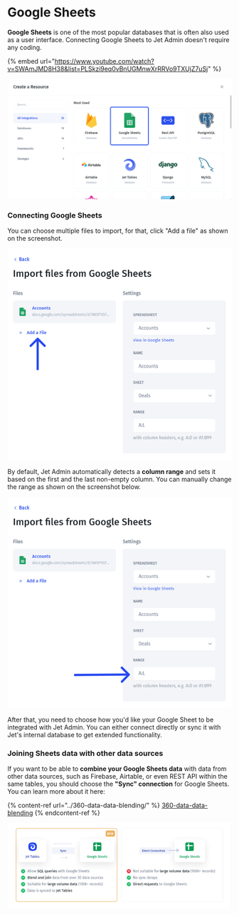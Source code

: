 # Google Sheets

**Google Sheets** is one of the most popular databases that is often also used as a user interface. Connecting Google Sheets to Jet Admin doesn't require any coding.&#x20;

{% embed url="https://www.youtube.com/watch?v=SWAmJMD8H38&list=PLSkzi9eq0vBnUGMnwXrRRVo9TXUjZ7uSj" %}

![](../../.gitbook/assets/dtjfyt.png)

### Connecting Google Sheets

You can choose multiple files to import, for that, click "Add a file" as shown on the screenshot.

![](../../.gitbook/assets/kfmgyjt.png)

By default, Jet Admin automatically detects a **column range** and sets it based on the first and the last non-empty column. You can manually change the range as shown on the screenshot below.

![ ](../../.gitbook/assets/ndxctfby.png)

After that, you need to choose how you'd like your Google Sheet to be integrated with Jet Admin. You can either connect directly or sync it with Jet's internal database to get extended functionality.

### Joining Sheets data with other data sources

If you want to be able to **combine your Google Sheets data** with data from other data sources, such as Firebase, Airtable, or even REST API within the same tables, you should choose the **"Sync" connection** for Google Sheets. You can learn more about it here:

{% content-ref url="../360-data-data-blending/" %}
[360-data-data-blending](../360-data-data-blending/)
{% endcontent-ref %}

![](../../.gitbook/assets/dtnxb-min.png)

